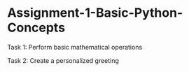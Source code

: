 # Assignment-1-Basic-Python-Concepts
Task 1: Perform basic mathematical operations

Task 2: Create a personalized greeting
